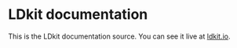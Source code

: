 # LDkit documentation

This is the LDkit documentation source. You can see it live at
[ldkit.io](https://ldkit.io).
